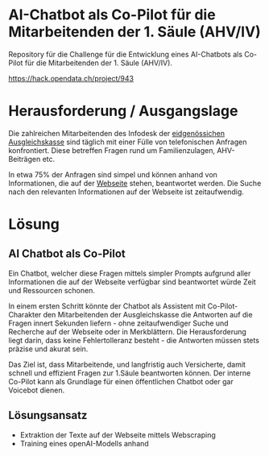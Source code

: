 # AI-Chatbot als Co-Pilot für die Mitarbeitenden der 1. Säule (AHV/IV)

Repository für die Challenge für die Entwicklung eines AI-Chatbots als Co-Pilot für die Mitarbeitenden der 1. Säule (AHV/IV).

https://hack.opendata.ch/project/943

# Herausforderung / Ausgangslage

Die zahlreichen Mitarbeitenden des Infodesk der [eidgenössichen Ausgleichskasse](https://www.eak.admin.ch/eak/de/home.html) sind täglich mit einer Fülle von telefonischen Anfragen konfrontiert. Diese betreffen Fragen rund um Familienzulagen, AHV-Beiträgen etc. 

In etwa 75% der Anfragen sind simpel und können anhand von Informationen, die auf der [Webseite](https://www.eak.admin.ch/eak/de/home.html) stehen, beantwortet werden. Die Suche nach den relevanten Informationen auf der Webseite ist zeitaufwendig.

# Lösung 

## AI Chatbot als Co-Pilot 

Ein Chatbot, welcher diese Fragen mittels simpler Prompts aufgrund aller Informationen die auf der Webseite verfügbar sind beantwortet würde Zeit und Ressourcen schonen. 

In einem ersten Schritt könnte der Chatbot als Assistent mit Co-Pilot-Charakter den Mitarbeitenden der Ausgleichskasse die Antworten auf die Fragen innert Sekunden liefern - ohne zeitaufwendiger Suche und Recherche auf der Webseite oder in Merkblättern. Die Herausforderung liegt darin, dass keine Fehlertolleranz besteht - die Antworten müssen stets präzise und akurat sein.

Das Ziel ist, dass Mitarbeitende, und langfristig auch Versicherte, damit schnell und effizient Fragen zur 1.Säule beantworten können. Der interne Co-Pilot kann als Grundlage für einen öffentlichen Chatbot oder gar Voicebot dienen.

## Lösungsansatz 

- Extraktion der Texte auf der Webseite mittels Webscraping
- Training eines openAI-Modells anhand

# 

